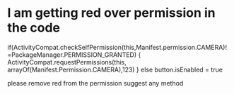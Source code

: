 
# I am getting red over permission in the code

if(ActivityCompat.checkSelfPermission(this,Manifest.permission.CAMERA)!=PackageManager.PERMISSION_GRANTED)
{
    ActivityCompat.requestPermissions(this, arrayOf(Manifest.Permission.CAMERA),123)
}
else
    button.isEnabled = true

please remove red from the permission suggest any method

        